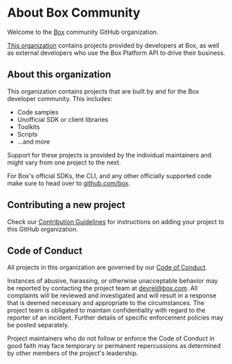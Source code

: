 # About Box Community  

Welcome to the [Box](https://box.com) community GitHub organization. 

[This organization](https://github.com/box-community) contains projects provided by developers at Box, as well as external developers who use the Box Platform API to drive their business. 

## About this organization

This organization contains projects that are built by and for the Box developer community. This includes:

* Code samples
* Unofficial SDK or client libraries
* Toolkits
* Scripts
* ...and more

Support for these projects is provided by the individual maintainers and might vary from one project to the next.

For Box's official SDKs, the CLI, and any other officially supported code make sure to head over to [github.com/box](https://github.com/box).

## Contributing a new project

Check our [Contribution Guidelines](.github/CONTRIBUTING.md) for instructions on adding your project to this GitHub organization.

## Code of Conduct

All projects in this organization are governed by our [Code of Conduct](.github/CODE_OF_CONDUCT.md).

Instances of abusive, harassing, or otherwise unacceptable behavior may be
reported by contacting the project team at [devrel@box.com](mailto:devrel@box.com). All
complaints will be reviewed and investigated and will result in a response that
is deemed necessary and appropriate to the circumstances. The project team is
obligated to maintain confidentiality with regard to the reporter of an incident.
Further details of specific enforcement policies may be posted separately.

Project maintainers who do not follow or enforce the Code of Conduct in good
faith may face temporary or permanent repercussions as determined by other
members of the project's leadership.
